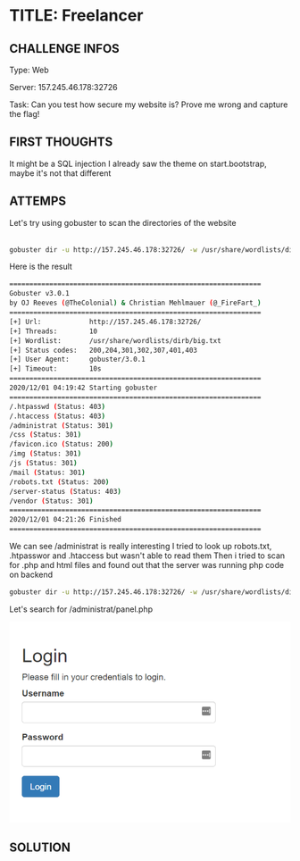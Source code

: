 # TITLE: Freelancer

## CHALLENGE INFOS

Type: Web

Server: 157.245.46.178:32726

Task: Can you test how secure my website is? Prove me wrong and capture the flag!

## FIRST THOUGHTS

It might be a SQL injection
I already saw the theme on start.bootstrap, maybe it's not that different

## ATTEMPS

Let's try using gobuster to scan the directories of the website

```bash

gobuster dir -u http://157.245.46.178:32726/ -w /usr/share/wordlists/dirb/big.txt

```

Here is the result

```bash
===============================================================
Gobuster v3.0.1
by OJ Reeves (@TheColonial) & Christian Mehlmauer (@_FireFart_)
===============================================================
[+] Url:            http://157.245.46.178:32726/
[+] Threads:        10
[+] Wordlist:       /usr/share/wordlists/dirb/big.txt
[+] Status codes:   200,204,301,302,307,401,403
[+] User Agent:     gobuster/3.0.1
[+] Timeout:        10s
===============================================================
2020/12/01 04:19:42 Starting gobuster
===============================================================
/.htpasswd (Status: 403)
/.htaccess (Status: 403)
/administrat (Status: 301)
/css (Status: 301)
/favicon.ico (Status: 200)
/img (Status: 301)
/js (Status: 301)
/mail (Status: 301)
/robots.txt (Status: 200)
/server-status (Status: 403)
/vendor (Status: 301)
===============================================================
2020/12/01 04:21:26 Finished
===============================================================
```

We can see /administrat is really interesting
I tried to look up robots.txt, .htpasswor and .htaccess but wasn't able to read them
Then i tried to scan for .php and html files and found out that the server was running php code on backend

```bash
gobuster dir -u http://157.245.46.178:32726/ -w /usr/share/wordlists/dirbuster/directory-list-lowercase-2.3-medium.txt -x php, html
```

Let's search for /administrat/panel.php

![/administrat/index.php](/FreeLancer/login.png "/administrat/index.php")

## SOLUTION

